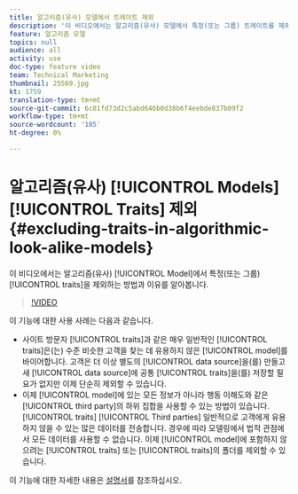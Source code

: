 ```yaml
---
title: 알고리즘(유사) 모델에서 트레이트 제외
description: '이 비디오에서는 알고리즘(유사) 모델에서 특정(또는 그룹) 트레이트를 제외하는 방법 및 이유를 알아봅니다. '
feature: 알고리즘 모델
topics: null
audience: all
activity: use
doc-type: feature video
team: Technical Marketing
thumbnail: 25569.jpg
kt: 1759
translation-type: tm+mt
source-git-commit: 6c81fd73d2c5abd646b0d38b6f4eebde837b09f2
workflow-type: tm+mt
source-wordcount: '185'
ht-degree: 0%

---
```



# 알고리즘(유사) [!UICONTROL Models] [!UICONTROL Traits] 제외{#excluding-traits-in-algorithmic-look-alike-models}

이 비디오에서는 알고리즘(유사) [!UICONTROL Model]에서 특정(또는 그룹) [!UICONTROL traits]을 제외하는 방법과 이유를 알아봅니다.

>[!VIDEO](https://video.tv.adobe.com/v/25569/?quality=12)

이 기능에 대한 사용 사례는 다음과 같습니다.

* 사이트 방문자 [!UICONTROL traits]과 같은 매우 일반적인 [!UICONTROL traits]은(는) 수준 비슷한 고객을 찾는 데 유용하지 않은 [!UICONTROL model]를 바이어합니다. 고객은 더 이상 별도의 [!UICONTROL data source]을(를) 만들고 새 [!UICONTROL data source]에 공통 [!UICONTROL traits]을(를) 저장할 필요가 없지만 이제 단순히 제외할 수 있습니다.
* 이제 [!UICONTROL model]에 있는 모든 정보가 아니라 행동 이해도와 같은 [!UICONTROL third party]의 하위 집합을 사용할 수 있는 방법이 있습니다. [!UICONTROL traits] [!UICONTROL Third parties] 일반적으로 고객에게 유용하지 않을 수 있는 많은 데이터를 전송합니다. 경우에 따라 모델링에서 법적 관점에서 모든 데이터를 사용할 수 없습니다. 이제 [!UICONTROL model]에 포함하지 않으려는 [!UICONTROL traits] 또는 [!UICONTROL traits]의 폴더를 제외할 수 있습니다.

이 기능에 대한 자세한 내용은 [설명서](https://marketing.adobe.com/resources/help/en_US/aam/trait-exclusion-algo-models.html)를 참조하십시오.